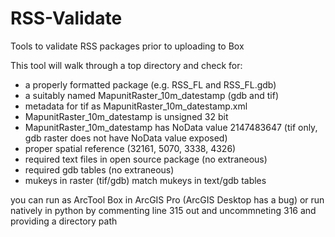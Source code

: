 # RSS-Validate
Tools to validate RSS packages prior to uploading to Box

This tool will walk through a top directory and check for:

* a properly formatted package (e.g. RSS_FL and RSS_FL.gdb)
* a suitably named MapunitRaster_10m_datestamp (gdb and tif)
* metadata for tif as MapunitRaster_10m_datestamp.xml
* MapunitRaster_10m_datestamp is unsigned 32 bit
* MapunitRaster_10m_datestamp has NoData value 2147483647 (tif only, gdb raster does not have NoData value exposed)
* proper spatial reference (32161, 5070, 3338, 4326)
* required text files in open source package (no extraneous)
* required gdb tables (no extraneous)
* mukeys in raster (tif/gdb) match mukeys in text/gdb tables

you can run as ArcTool Box in ArcGIS Pro (ArcGIS Desktop has a bug) or run natively in python by commenting line 315 out and uncommneting 316 and providing a directory path




